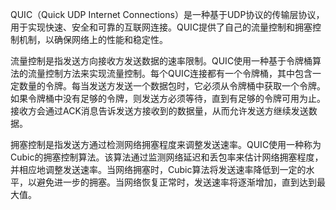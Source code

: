 QUIC（Quick UDP Internet Connections）是一种基于UDP协议的传输层协议，用于实现快速、安全和可靠的互联网连接。QUIC提供了自己的流量控制和拥塞控制机制，以确保网络上的性能和稳定性。

流量控制是指发送方向接收方发送数据的速率限制。QUIC使用一种基于令牌桶算法的流量控制方法来实现流量控制。每个QUIC连接都有一个令牌桶，其中包含一定数量的令牌。每当发送方发送一个数据包时，它必须从令牌桶中获取一个令牌。如果令牌桶中没有足够的令牌，则发送方必须等待，直到有足够的令牌可用为止。接收方会通过ACK消息告诉发送方接收到的数据量，从而允许发送方继续发送数据。

拥塞控制是指发送方通过检测网络拥塞程度来调整发送速率。QUIC使用一种称为Cubic的拥塞控制算法。该算法通过监测网络延迟和丢包率来估计网络拥塞程度，并相应地调整发送速率。当网络拥塞时，Cubic算法将发送速率降低到一定的水平，以避免进一步的拥塞。当网络恢复正常时，发送速率将逐渐增加，直到达到最大值。